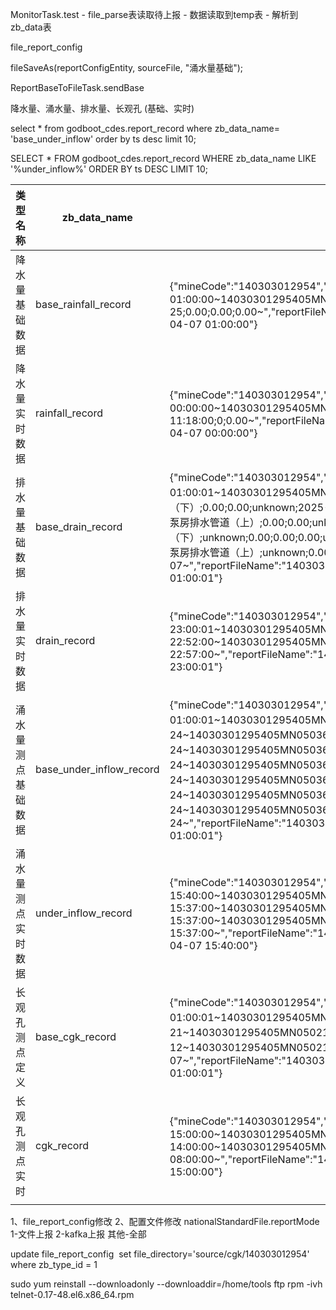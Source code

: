 MonitorTask.test  -  file_parse表读取待上报  - 数据读取到temp表 - 解析到zb_data表

file_report_config

fileSaveAs(reportConfigEntity, sourceFile, "涌水量基础");

ReportBaseToFileTask.sendBase

降水量、涌水量、排水量、长观孔  (基础、实时)

select * from  godboot_cdes.report_record where zb_data_name= 'base_under_inflow' order by ts desc limit 10;

SELECT * FROM godboot_cdes.report_record  WHERE zb_data_name LIKE '%under_inflow%'  ORDER BY ts DESC  LIMIT 10;

| 类型名称      | zb_data_name             | 示例数据                                                                                                                                                                                                                                                                                                                                                                                                                                                                                                                                                                                                                                                                                                                                                                                                                                                                            |
| --------- | ------------------------ | ------------------------------------------------------------------------------------------------------------------------------------------------------------------------------------------------------------------------------------------------------------------------------------------------------------------------------------------------------------------------------------------------------------------------------------------------------------------------------------------------------------------------------------------------------------------------------------------------------------------------------------------------------------------------------------------------------------------------------------------------------------------------------------------------------------------------------------------------------------------------------- |
| 降水量基础数据   | base_rainfall_record     | {"mineCode":"140303012954","reportContent":"140303012954;阳泉煤业股份有限公司五矿选煤厂;2025-04-07 01:00:00~14030301295405MN050100000001;3;unknown;2024-10-25;unknown;2024-10-25;0.00;0.00;0.00~","reportFileName":"140303012954_JSLCDDY_20250407010000","secretKey":"lantrackkey","type":"rainfall","uptime":"2025-04-07 01:00:00"}                                                                                                                                                                                                                                                                                                                                                                                                                                                                                                                                                           |
| 降水量实时数据   | rainfall_record          | {"mineCode":"140303012954","reportContent":"140303012954;阳泉煤业股份有限公司五矿选煤厂;2025-04-07 00:00:00~14030301295405MN050100000001;2024-10-25 11:19:33;2025-04-06 23:57:00;2024-10-25 11:18:00;0;0.00~","reportFileName":"140303012954_JSLCDSS_20250407000000","secretKey":"lantrackkey","type":"rainfall","uptime":"2025-04-07 00:00:00"}                                                                                                                                                                                                                                                                                                                                                                                                                                                                                                                                               |
| 排水量基础数据   | base_drain_record        | {"mineCode":"140303012954","reportContent":"140303012954;阳泉煤业股份有限公司五矿选煤厂;2025-04-07 01:00:01~14030301295405MN0504001B402;垌底水泵房排水管道（下）;unknown;0.00;0.00;0.00;unknown;垌底水泵房排水管道（下）;0.00;0.00;unknown;2025-04-07~14030301295405MN0504001B302;硐底水泵房排水管道（上）;unknown;0.00;0.00;0.00;unknown;硐底水泵房排水管道（上）;0.00;0.00;unknown;2025-04-07~14030301295405MN0504001B401;垌底水泵房排水管道（下）;unknown;0.00;0.00;0.00;unknown;垌底水泵房排水管道（下）;0.00;0.00;unknown;2025-04-07~14030301295405MN0504001B301;硐底水泵房排水管道（上）;unknown;0.00;0.00;0.00;unknown;硐底水泵房排水管道（上）;0.00;0.00;unknown;2025-04-07~","reportFileName":"140303012954_PSLCDDY_20250407010001","secretKey":"lantrackkey","type":"drain","uptime":"2025-04-07 01:00:01"}                                                                                                                                                                          |
| 排水量实时数据   | drain_record             | {"mineCode":"140303012954","reportContent":"140303012954;阳泉煤业股份有限公司五矿选煤厂;2025-04-06 23:00:01~14030301295405MN0504001B402;0.0;0;0.0;2025-04-06 22:57:00~14030301295405MN0504001B302;0.0;0;0.0;2025-04-06 22:52:00~14030301295405MN0504001B401;0.0;0;0.0;2025-04-06 22:57:00~14030301295405MN0504001B301;0.0;0;0.0;2025-04-06 22:57:00~","reportFileName":"140303012954_PSLCDSS_20250406230001","secretKey":"lantrackkey","type":"drain","uptime":"2025-04-06 23:00:01"}                                                                                                                                                                                                                                                                                                                                                                                                          |
| 涌水量测点基础数据 | base_under_inflow_record | {"mineCode":"140303012954","reportContent":"140303012954;阳泉煤业股份有限公司五矿选煤厂;2024-10-24 01:00:01~14030301295405MN05036005A101;七采区巷道口明渠1;七采区;0503;m³/h;446201.91;4194907.86;0.00;2024-10-24~14030301295405MN05036001A201;垌底水仓明渠;整个矿井;0503;m³/h;450076.78;4194697.63;0.00;2024-10-24~14030301295405MN05036001A101;主斜井明渠;主斜井;0503;m³/h;450192.20;4194843.21;0.00;2024-10-24~14030301295405MN05036004A201;五采区巷道口明渠;五采区;0503;m³/h;448350.50;4193573.35;0.00;2024-10-24~14030301295405MN05036003A201;扩区巷道口明渠;扩区;0503;m³/h;449272.83;4190882.11;0.00;2024-10-24~14030301295405MN05036004A101;南翼二区东翼;南翼和五采区;0503;m³/h;448469.05;4193702.73;0.00;2024-10-24~14030301295405MN05036003A301;南条带水仓明渠;南条带;0503;m³/h;449334.74;4191085.02;0.00;2024-10-24~","reportFileName":"140303012954_YSLCDDY_20241024010001","secretKey":"lantrackkey","type":"under_inflow","uptime":"2024-10-24 01:00:01"} |
| 涌水量测点实时数据 | under_inflow_record      | {"mineCode":"140303012954","reportContent":"140303012954;阳泉煤业股份有限公司五矿选煤厂;2025-04-07 15:40:00~14030301295405MN0503005A101;0;36.34;2025-04-07 15:37:00~14030301295405MN0503001A201;0;131.31;2025-04-07 15:37:00~14030301295405MN0503001A101;0;10.46;2025-04-07 15:37:00~14030301295405MN0503004A201;0;0.00;2025-04-07 15:37:00~14030301295405MN0503004A101;0;36.13;2025-04-07 15:37:00~","reportFileName":"140303012954_YSLCDSS_20250407154000","secretKey":"lantrackkey","type":"under_inflow","uptime":"2025-04-07 15:40:00"}                                                                                                                                                                                                                                                                                                                                                   |
| 长观孔测点定义   | base_cgk_record          | {"mineCode":"140303012954","reportContent":"140303012954;阳泉煤业股份有限公司五矿选煤厂;2025-04-07 01:00:01~14030301295405MN0502003A101;0502;420探孔;unknown;0.00;0.00;0.00;0.00;0.00;0.00;0.00;2025-03-21~14030301295405MN050214000601;0502;上南茹村;unknown;0.00;0.00;930.41;0.00;0.00;0.00;0.00;2025-01-12~14030301295405MN050214000602;0502;陈家圪梁村;unknown;0.00;0.00;1000.95;0.00;0.00;0.00;0.00;2025-04-07~","reportFileName":"140303012954_CGKCDDY_20250407010001","secretKey":"lantrackkey","type":"cgk","uptime":"2025-04-07 01:00:01"}                                                                                                                                                                                                                                                                                                                                                       |
| 长观孔测点实时   | cgk_record               | {"mineCode":"140303012954","reportContent":"140303012954;阳泉煤业股份有限公司五矿选煤厂;2025-04-07 15:00:00~14030301295405MN050214000602;0;410.93;14.04;2025-04-07 14:00:00~14030301295405MN050214000601;0;402.24;15.21;2025-01-12 08:00:00~","reportFileName":"140303012954_CGKCDSS_20250407150000","secretKey":"lantrackkey","type":"cgk","uptime":"2025-04-07 15:00:00"}                                                                                                                                                                                                                                                                                                                                                                                                                                                                                                                    |
|           |                          |                                                                                                                                                                                                                                                                                                                                                                                                                                                                                                                                                                                                                                                                                                                                                                                                                                                                                 |
1、file_report_config修改
2、配置文件修改 nationalStandardFile.reportMode 1-文件上报 2-kafka上报 其他-全部


update file_report_config  set file_directory='source/cgk/140303012954'  where zb_type_id = 1

sudo yum reinstall --downloadonly --downloaddir=/home/tools ftp
rpm -ivh telnet-0.17-48.el6.x86_64.rpm


